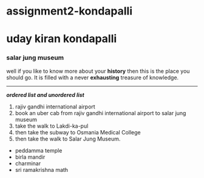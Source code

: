 # assignment2-kondapalli
# uday kiran kondapalli
### salar jung museum ###
well if you like to know more about your **history** then this is the place you should go. It is filled with a never **exhausting** treasure of knowledge.
***
***ordered list and unordered list***
1. rajiv gandhi international airport 
2. book an uber cab from rajiv gandhi international airport to salar jung museum                                      
3. take the walk to Lakdi-ka-pul 
4. then take the subway to Osmania Medical College 
5. then take the walk to Salar Jung Museum.
* peddamma temple
* birla mandir
* charminar
* sri ramakrishna math
